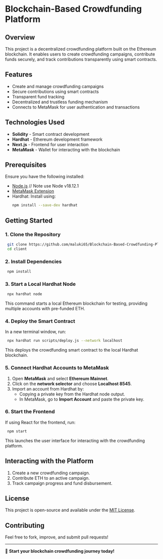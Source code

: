 # Blockchain-Based Crowdfunding Platform

## Overview
This project is a decentralized crowdfunding platform built on the Ethereum blockchain. It enables users to create crowdfunding campaigns, contribute funds securely, and track contributions transparently using smart contracts.

## Features
- Create and manage crowdfunding campaigns
- Secure contributions using smart contracts
- Transparent fund tracking
- Decentralized and trustless funding mechanism
- Connects to MetaMask for user authentication and transactions

## Technologies Used
- **Solidity** - Smart contract development
- **Hardhat** - Ethereum development framework
- **Next.js** - Frontend for user interaction
- **MetaMask** - Wallet for interacting with the blockchain

## Prerequisites
Ensure you have the following installed:
- [Node.js](https://nodejs.org/)  // Note use Node v18.12.1
- [MetaMask Extension](https://metamask.io/)
- Hardhat: Install using:
  ```sh
  npm install --save-dev hardhat
  ```

## Getting Started

### 1. Clone the Repository
```sh
 git clone https://github.com/maluki65/Blockchain-Based-Crowdfunding-Platform.git
 cd client
```

### 2. Install Dependencies
```sh
 npm install
```

### 3. Start a Local Hardhat Node
```sh
 npx hardhat node
```
This command starts a local Ethereum blockchain for testing, providing multiple accounts with pre-funded ETH.

### 4. Deploy the Smart Contract
In a new terminal window, run:
```sh
 npx hardhat run scripts/deploy.js --network localhost
```
This deploys the crowdfunding smart contract to the local Hardhat blockchain.

### 5. Connect Hardhat Accounts to MetaMask
1. Open **MetaMask** and select **Ethereum Mainnet**.
2. Click on the **network selector** and choose **Localhost 8545**.
3. Import an account from Hardhat by:
   - Copying a private key from the Hardhat node output.
   - In MetaMask, go to **Import Account** and paste the private key.

### 6. Start the Frontend
If using React for the frontend, run:
```sh
 npm start
```
This launches the user interface for interacting with the crowdfunding platform.

## Interacting with the Platform
1. Create a new crowdfunding campaign.
2. Contribute ETH to an active campaign.
3. Track campaign progress and fund disbursement.

## License
This project is open-source and available under the [MIT License](LICENSE).

## Contributing
Feel free to fork, improve, and submit pull requests!

---
🚀 **Start your blockchain crowdfunding journey today!**

